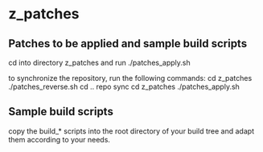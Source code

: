 # z_patches
## Patches to be applied and sample build scripts
cd into directory z_patches and run ./patches_apply.sh

to synchronize the repository, run the following commands:
cd z_patches
./patches_reverse.sh
cd ..
repo sync
cd z_patches
./patches_apply.sh

## Sample build scripts
copy the build_* scripts into the root directory of your
build tree and adapt them according to your needs.

